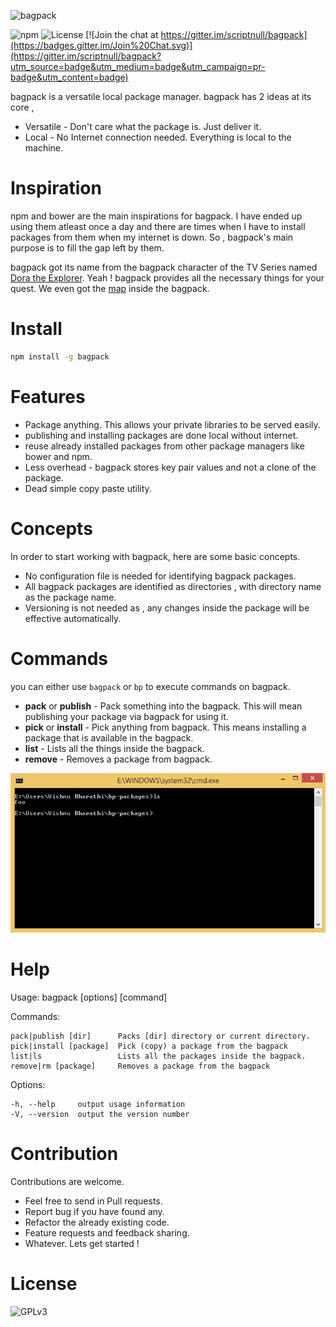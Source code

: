 ![bagpack](https://raw.githubusercontent.com/scriptnull/bagpack/master/logo.png)

![npm](https://img.shields.io/npm/v/bagpack.svg?style=flat-square) ![License](https://img.shields.io/npm/l/bagpack.svg?style=flat-square) [![Join the chat at https://gitter.im/scriptnull/bagpack](https://badges.gitter.im/Join%20Chat.svg)](https://gitter.im/scriptnull/bagpack?utm_source=badge&utm_medium=badge&utm_campaign=pr-badge&utm_content=badge)

bagpack is a versatile local package manager. bagpack has 2 ideas at its core , 
- Versatile - Don't care what the package is. Just deliver it.
- Local - No Internet connection needed. Everything is local to the machine.

# Inspiration
npm and bower are the main inspirations for bagpack. I have ended up using them atleast once a day and there are times when I have to install packages from them when my internet is down. So , bagpack's main purpose is to fill the gap left by them.

bagpack got its name from the  bagpack character of the TV Series named [Dora the Explorer](https://en.wikipedia.org/wiki/Dora_the_Explorer). Yeah ! bagpack provides all the necessary things for your quest. We even got the [map](https://github.com/scriptnull/bagpack/blob/master/bagpack.js#L13) inside the bagpack.

# Install
```bash
npm install -g bagpack
```

# Features
- Package anything. This allows your private libraries to be served easily.
- publishing and installing packages are done local without internet.
- reuse already installed packages from other package managers like bower and npm.
- Less overhead - bagpack stores key pair values and not a clone of the package.
- Dead simple copy paste utility.

# Concepts 
In order to start working with bagpack, here are some basic concepts.
- No configuration file is needed for identifying bagpack packages.
- All bagpack packages are identified as directories , with directory name as the package name.
- Versioning is not needed as , any changes inside the package will be effective automatically. 

# Commands
you can either use ``bagpack`` or ``bp`` to execute commands on bagpack.

- **pack** or **publish**  - Pack something into the bagpack. This will mean publishing your package via bagpack for using it.
- **pick** or **install** - Pick anything from bagpack. This means installing a package that is available in the bagpack.
- **list** - Lists all the things inside the bagpack.
- **remove** - Removes a package from bagpack.

![Demo](https://raw.githubusercontent.com/scriptnull/bagpack/master/demo.gif)

# Help
  Usage: bagpack [options] [command]

  Commands:

    pack|publish [dir]      Packs [dir] directory or current directory.
    pick|install [package]  Pick (copy) a package from the bagpack
    list|ls                 Lists all the packages inside the bagpack.
    remove|rm [package]     Removes a package from the bagpack

  Options:

    -h, --help     output usage information
    -V, --version  output the version number

# Contribution 
Contributions are welcome.
- Feel free to send in Pull requests. 
- Report bug if you have found any.
- Refactor the already existing code.
- Feature requests and feedback sharing. 
- Whatever. Lets get started !

# License 
![GPLv3](https://raw.githubusercontent.com/scriptnull/bagpack/master/GPL.png)
